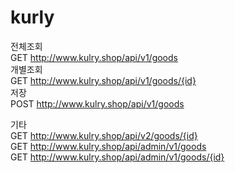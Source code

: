 # kurly

전체조회  
GET http://www.kulry.shop/api/v1/goods  
개별조회  
GET http://www.kulry.shop/api/v1/goods/{id}  
저장  
POST http://www.kulry.shop/api/v1/goods  

기타  
GET http://www.kulry.shop/api/v2/goods/{id}  
GET http://www.kulry.shop/api/admin/v1/goods  
GET http://www.kulry.shop/api/admin/v1/goods/{id}  


